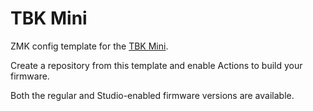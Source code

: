 # TBK Mini

ZMK config template for the [TBK Mini](https://github.com/bastardkb/TBK-Mini).

Create a repository from this template and enable Actions to build your firmware.

Both the regular and Studio-enabled firmware versions are available.
